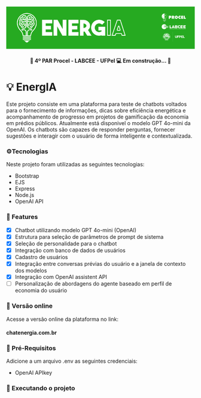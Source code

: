 ![Logo](https://raw.githubusercontent.com/PedroThiagoRoque/EnergIA/main/Recursos/BannerEnergIA.png)

<h4 align="center"> 
	🚧 4º PAR Procel - LABCEE - UFPel 💻 Em construção...  🚧
</h4>

# 💡 EnergIA

Este projeto consiste em uma plataforma para teste de chatbots voltados para o fornecimento de informações, dicas sobre eficiência energética e acompanhamento de progresso em projetos de gamificação da economia em prédios públicos. Atualmente está disponivel o modelo GPT 4o-mini da OpenAI. Os chatbots são capazes de responder perguntas, fornecer sugestões e interagir com o usuário de forma inteligente e contextualizada.

### ⚙️Tecnologias
Neste projeto foram utilizadas as seguintes tecnologias:

- Bootstrap
- EJS
- Express
- Node.js
- OpenAI API

### 📝 Features
- [X] Chatbot utilizando modelo GPT 4o-mini (OpenAI)
- [X] Estrutura para seleção de parâmetros de prompt de sistema 
- [X] Seleção de personalidade para o chatbot
- [X] Integração com banco de dados de usuários
- [X] Cadastro de usuários
- [X] Integração entre conversas prévias do usuário e a janela de contexto dos modelos
- [X] Integração com OpenAI assistent API
- [ ] Personalização de abordagens do agente baseado em perfil de economia do usuário

### 🧰 Versão online
Acesse a versão online da plataforma no link:
#### chatenergia.com.br

### 🧰 Pré-Requisitos
Adicione a um arquivo .env as seguintes credenciais:

- OpenAI APIkey
### 🔌 Executando o projeto
